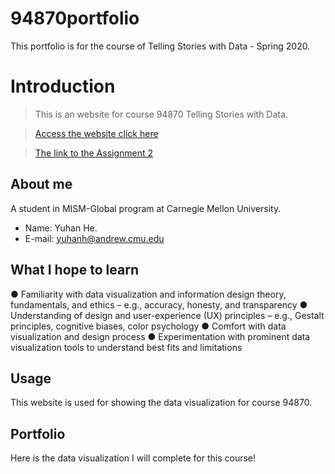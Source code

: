 # 94870portfolio
This portfolio is for the course of Telling Stories with Data - Spring 2020.

# Introduction

> This is an website for course 94870 Telling Stories with Data.

> [Access the website click here](https://hyh1997112.github.io/94870portfolio/)

> [The link to the Assignment 2](https://hyh1997112.github.io/94870portfolio/assignment2)

## About me
A student in MISM-Global program at Carnegie Mellon University.
- Name: Yuhan He.
- E-mail: yuhanh@andrew.cmu.edu

## What I hope to learn
● Familiarity with data visualization and information design theory, fundamentals, and
ethics – e.g., accuracy, honesty, and transparency
● Understanding of design and user-experience (UX) principles – e.g., Gestalt principles,
cognitive biases, color psychology
● Comfort with data visualization and design process
● Experimentation with prominent data visualization tools to understand best fits and
limitations
## Usage
This website is used for showing the data visualization for course 94870.


## Portfolio 

Here is the data visualization I will complete for this course!
